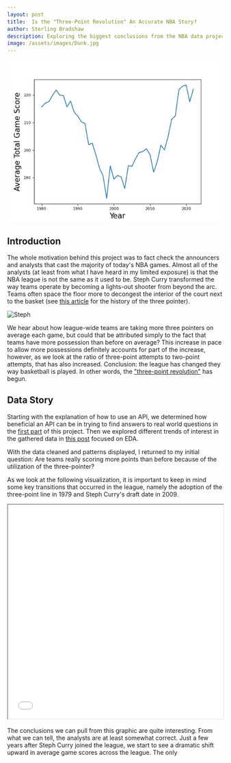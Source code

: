 ```yaml
---
layout: post
title:  Is the "Three-Point Revolution" An Accurate NBA Story?
author: Sterling Bradshaw
description: Exploring the biggest conclusions from the NBA data project
image: /assets/images/Dunk.jpg
---
```


![Decades](https://raw.githubusercontent.com/sterling-bradshaw/my386blog/main/assets/images/decades.jpg)

## Introduction
The whole motivation behind this project was to fact check the announcers and analysts that cast the majority of today's NBA games. Almost all of the analysts (at least from what I have heard in my limited exposure) is that the NBA league is not the same as it used to be. Steph Curry transformed the way teams operate by becoming a lights-out shooter from beyond the arc. Teams often space the floor more to decongest the interior of the court next to the basket (see [this article](https://www.thehoopsgeek.com/history-three-pointer/) for the history of the three pointer).

![Steph](Steph.jpg)

We hear about how league-wide teams are taking more three pointers on average each game, but could that be attributed simply to the fact that teams have more possession than before on average? This increase in pace to allow more possessions definitely accounts for part of the increase, however, as we look at the ratio of three-point attempts to two-point attempts, that has also increased. Conclusion: the league has changed they way basketball is played. In other words, the ["three-point revolution"](https://www.nba.com/news/3-point-era-nba-75) has begun.



## Data Story
Starting with the explanation of how to use an API, we determined how beneficial an API can be in trying to find answers to real world questions in the [first part](https://sterling-bradshaw.github.io/my386blog/2023/03/15/Data-Gather.html) of this project. Then we explored different trends of interest in the gathered data in [this post](https://sterling-bradshaw.github.io/my386blog/2023/03/31/EDA.html) focused on EDA.

With the data cleaned and patterns displayed, I returned to my initial question: Are teams really scoring more points than before because of the utilization of the three-pointer?

As we look at the following visualization, it is important to keep in mind some key transitions that occurred in the league, namely the adoption of the three-point line in 1979 and Steph Curry's draft date in 2009.

<iframe
  src="{{site.url}}/{{site.baseurl}}/assets/images/Final.html"
  style="width:100%; height:500px;"
></iframe>

The conclusions we can pull from this graphic are quite interesting. From what we can tell, the analysts are at least somewhat correct. Just a few years after Steph Curry joined the league, we start to see a dramatic shift upward in average game scores across the league. The only 